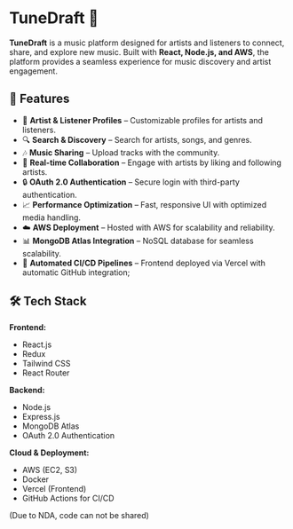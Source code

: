 # TuneDraft 🎵  

**TuneDraft** is a music platform designed for artists and listeners to connect, share, and explore new music. Built with **React, Node.js, and AWS**, the platform provides a seamless experience for music discovery and artist engagement.

## 🚀 Features  

- 🎤 **Artist & Listener Profiles** – Customizable profiles for artists and listeners.  
- 🔍 **Search & Discovery** – Search for artists, songs, and genres.  
- 🎶 **Music Sharing** – Upload tracks with the community.  
- 💬 **Real-time Collaboration** – Engage with artists by liking and following artists.  
- 🔒 **OAuth 2.0 Authentication** – Secure login with third-party authentication.  
- 📈 **Performance Optimization** – Fast, responsive UI with optimized media handling.  
- ☁️ **AWS Deployment** – Hosted with AWS for scalability and reliability.  
- 📊 **MongoDB Atlas Integration** – NoSQL database for seamless scalability.  
- 🚀 **Automated CI/CD Pipelines** – Frontend deployed via Vercel with automatic GitHub integration; 

## 🛠 Tech Stack  

**Frontend:**  
- React.js  
- Redux  
- Tailwind CSS  
- React Router  

**Backend:**  
- Node.js  
- Express.js  
- MongoDB Atlas  
- OAuth 2.0 Authentication  

**Cloud & Deployment:**  
- AWS (EC2, S3)  
- Docker  
- Vercel (Frontend)  
- GitHub Actions for CI/CD  


(Due to NDA, code can not be shared)
